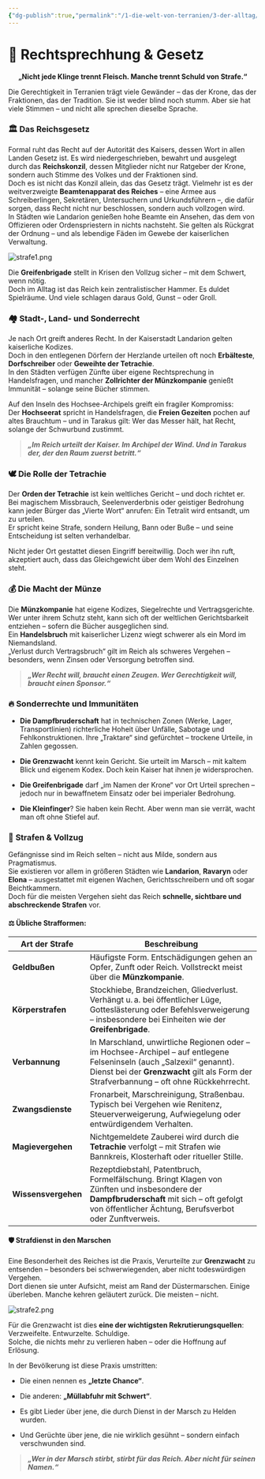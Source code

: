 ```yaml
---
{"dg-publish":true,"permalink":"/1-die-welt-von-terranien/3-der-alltag/rechtsprechung-and-gesetz/"}
---
```


# 🔔 **Rechtsprechhung & Gesetz**
$\quad$
**„Nicht jede Klinge trennt Fleisch. Manche trennt Schuld von Strafe.“**

Die Gerechtigkeit in Terranien trägt viele Gewänder – das der Krone, das der Fraktionen, das der Tradition. Sie ist weder blind noch stumm. Aber sie hat viele Stimmen – und nicht alle sprechen dieselbe Sprache.

### 🏛️ **Das Reichsgesetz**

Formal ruht das Recht auf der Autorität des Kaisers, dessen Wort in allen Landen Gesetz ist. Es wird niedergeschrieben, bewahrt und ausgelegt durch das **Reichskonzil**, dessen Mitglieder nicht nur Ratgeber der Krone, sondern auch Stimme des Volkes und der Fraktionen sind.  
Doch es ist nicht das Konzil allein, das das Gesetz trägt. Vielmehr ist es der weitverzweigte **Beamtenapparat des Reiches** – eine Armee aus Schreiberlingen, Sekretären, Untersuchern und Urkundsführern –, die dafür sorgen, dass Recht nicht nur beschlossen, sondern auch vollzogen wird.  
In Städten wie Landarion genießen hohe Beamte ein Ansehen, das dem von Offizieren oder Ordenspriestern in nichts nachsteht. Sie gelten als Rückgrat der Ordnung – und als lebendige Fäden im Gewebe der kaiserlichen Verwaltung.

![strafe1.png](/img/user/4%20Dateien/Illustrationen/strafe1.png)

Die **Greifenbrigade** stellt in Krisen den Vollzug sicher – mit dem Schwert, wenn nötig.  
Doch im Alltag ist das Reich kein zentralistischer Hammer. Es duldet Spielräume. Und viele schlagen daraus Gold, Gunst – oder Groll.

### 🏘️ **Stadt-, Land- und Sonderrecht**

Je nach Ort greift anderes Recht. In der Kaiserstadt Landarion gelten kaiserliche Kodizes.  
Doch in den entlegenen Dörfern der Herzlande urteilen oft noch **Erbälteste**, **Dorfschreiber** oder **Geweihte der Tetrachie**.  
In den Städten verfügen Zünfte über eigene Rechtsprechung in Handelsfragen, und mancher **Zollrichter der Münzkompanie** genießt Immunität – solange seine Bücher stimmen.

Auf den Inseln des Hochsee-Archipels greift ein fragiler Kompromiss:  
Der **Hochseerat** spricht in Handelsfragen, die **Freien Gezeiten** pochen auf altes Brauchtum – und in Tarakus gilt: Wer das Messer hält, hat Recht, solange der Schwurbund zustimmt.

> **_„Im Reich urteilt der Kaiser. Im Archipel der Wind. Und in Tarakus der, der den Raum zuerst betritt.“_**

### 🕊️ **Die Rolle der Tetrachie**

Der **Orden der Tetrachie** ist kein weltliches Gericht – und doch richtet er.  
Bei magischem Missbrauch, Seelenverderbnis oder geistiger Bedrohung kann jeder Bürger das „Vierte Wort“ anrufen: Ein Tetralit wird entsandt, um zu urteilen.  
Er spricht keine Strafe, sondern Heilung, Bann oder Buße – und seine Entscheidung ist selten verhandelbar.

Nicht jeder Ort gestattet diesen Eingriff bereitwillig. Doch wer ihn ruft, akzeptiert auch, dass das Gleichgewicht über dem Wohl des Einzelnen steht.

### 💰 **Die Macht der Münze**

Die **Münzkompanie** hat eigene Kodizes, Siegelrechte und Vertragsgerichte. Wer unter ihrem Schutz steht, kann sich oft der weltlichen Gerichtsbarkeit entziehen – sofern die Bücher ausgeglichen sind.  
Ein **Handelsbruch** mit kaiserlicher Lizenz wiegt schwerer als ein Mord im Niemandsland.  
„Verlust durch Vertragsbruch“ gilt im Reich als schweres Vergehen – besonders, wenn Zinsen oder Versorgung betroffen sind.

> **_„Wer Recht will, braucht einen Zeugen. Wer Gerechtigkeit will, braucht einen Sponsor.“_**

### 🔥 **Sonderrechte und Immunitäten**

- **Die Dampfbruderschaft** hat in technischen Zonen (Werke, Lager, Transportlinien) richterliche Hoheit über Unfälle, Sabotage und Fehlkonstruktionen. Ihre „Traktare“ sind gefürchtet – trockene Urteile, in Zahlen gegossen.

- **Die Grenzwacht** kennt kein Gericht. Sie urteilt im Marsch – mit kaltem Blick und eigenem Kodex. Doch kein Kaiser hat ihnen je widersprochen.

- **Die Greifenbrigade** darf „im Namen der Krone“ vor Ort Urteil sprechen – jedoch nur in bewaffnetem Einsatz oder bei imperialer Bedrohung.  

- **Die Kleinfinger**? Sie haben kein Recht. Aber wenn man sie verrät, wacht man oft ohne Stiefel auf.


### 🔨 **Strafen & Vollzug** 

Gefängnisse sind im Reich selten – nicht aus Milde, sondern aus Pragmatismus.  
Sie existieren vor allem in größeren Städten wie **Landarion**, **Ravaryn** oder **Elona** – ausgestattet mit eigenen Wachen, Gerichtsschreibern und oft sogar Beichtkammern.  
Doch für die meisten Vergehen sieht das Reich **schnelle, sichtbare und abschreckende Strafen** vor.

#### ⚖️ Übliche Strafformen:

|Art der Strafe|Beschreibung|
|---|---|
|**Geldbußen**|Häufigste Form. Entschädigungen gehen an Opfer, Zunft oder Reich. Vollstreckt meist über die **Münzkompanie**.|
|**Körperstrafen**|Stockhiebe, Brandzeichen, Gliedverlust. Verhängt u. a. bei öffentlicher Lüge, Gotteslästerung oder Befehlsverweigerung – insbesondere bei Einheiten wie der **Greifenbrigade**.|
|**Verbannung**|In Marschland, unwirtliche Regionen oder – im Hochsee-Archipel – auf entlegene Felseninseln (auch „Salzexil“ genannt). Dienst bei der **Grenzwacht** gilt als Form der Strafverbannung – oft ohne Rückkehrrecht.|
|**Zwangsdienste**|Fronarbeit, Marschreinigung, Straßenbau. Typisch bei Vergehen wie Renitenz, Steuerverweigerung, Aufwiegelung oder entwürdigendem Verhalten.|
|**Magievergehen**|Nichtgemeldete Zauberei wird durch die **Tetrachie** verfolgt – mit Strafen wie Bannkreis, Klosterhaft oder ritueller Stille.|
|**Wissensvergehen**|Rezeptdiebstahl, Patentbruch, Formelfälschung. Bringt Klagen von Zünften und insbesondere der **Dampfbruderschaft** mit sich – oft gefolgt von öffentlicher Ächtung, Berufsverbot oder Zunftverweis.|

#### 🛡️ Strafdienst in den Marschen

Eine Besonderheit des Reiches ist die Praxis, Verurteilte zur **Grenzwacht** zu entsenden – besonders bei schwerwiegenden, aber nicht todeswürdigen Vergehen.  
Dort dienen sie unter Aufsicht, meist am Rand der Düstermarschen. Einige überleben. Manche kehren geläutert zurück. Die meisten – nicht.

![strafe2.png](/img/user/4%20Dateien/Illustrationen/strafe2.png)

Für die Grenzwacht ist dies **eine der wichtigsten Rekrutierungsquellen**:  
Verzweifelte. Entwurzelte. Schuldige.  
Solche, die nichts mehr zu verlieren haben – oder die Hoffnung auf Erlösung.

In der Bevölkerung ist diese Praxis umstritten:

- Die einen nennen es **„letzte Chance“**.

- Die anderen: **„Müllabfuhr mit Schwert“**.

- Es gibt Lieder über jene, die durch Dienst in der Marsch zu Helden wurden.

- Und Gerüchte über jene, die nie wirklich gesühnt – sondern einfach verschwunden sind.


> **_„Wer in der Marsch stirbt, stirbt für das Reich. Aber nicht für seinen Namen.“_**